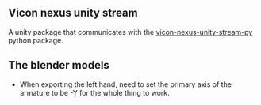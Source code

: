 ## Vicon nexus unity stream

A unity package that communicates with the [vicon-nexus-unity-stream-py](https://github.com/ahmed-shariff/vicon-nexus-unity-stream-py) python package.

## The blender models

- When exporting the left hand, need to set the primary axis of the armature to be -Y for the whole thing to work.
